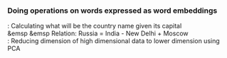 ### Doing operations on words expressed as word embeddings
: Calculating what will be the country name given its capital<br/>
 &emsp &emsp   Relation:  Russia =  India - New Delhi + Moscow <br/>
: Reducing dimension of high dimensional data to lower dimension using PCA
